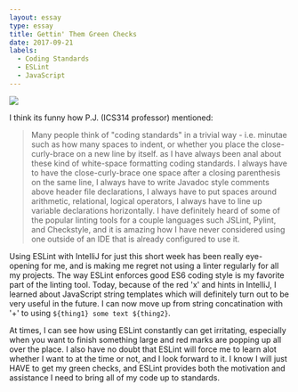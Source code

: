 ```yaml
---
layout: essay
type: essay
title: Gettin' Them Green Checks
date: 2017-09-21
labels:
  - Coding Standards
  - ESLint
  - JavaScript
---
```


<img class="ui medium right floated rounded image" src="https://i.pinimg.com/736x/73/b1/ff/73b1ff21d04ba50990f38e7685f72808--highlighters-cyanide-happiness.jpg">

I think its funny how P.J. (ICS314 professor) mentioned:
> Many people think of "coding standards" in a trivial way - i.e. minutae such as how many spaces to indent, or whether you place the close-curly-brace on a new line by itself.
as I have always been anal about these kind of white-space formatting coding standards. I always have to have the close-curly-brace one space after a closing parenthesis on the same line, I always have to write Javadoc style comments above header file declarations, I always have to put spaces around arithmetic, relational, logical operators, I always have to line up variable declarations horizontally. I have definitely heard of some of the popular linting tools for a couple languages such
JSLint, Pylint, and Checkstyle, and it is amazing how I have never considered using one outside of an IDE that is already configured to use it. 

Using ESLint with IntelliJ for just this short week has been really eye-opening for me, and is making me regret not using a linter regularly for all my projects. The way ESLint enforces good ES6 coding style is my favorite part of the linting tool. Today, because of the red 'x' and hints in IntelliJ, I learned about JavaScript string templates which will definitely turn out to be very useful in the future. I can now move up from string concatination with '+' to using `${thing1} some
text ${thing2}`. 

At times, I can see how using ESLint constantly can get irritating, especially when you want to finish something large and red marks are popping up all over the place. I also have no doubt that ESLint will force me to learn alot whether I want to at the time or not, and I look forward to it. I know I will just HAVE to get my green checks, and ESLint provides both the motivation and assistance I need to bring all of my code up to standards.
